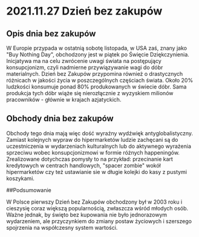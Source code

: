 # 2021.11.27 Dzień bez zakupów

## Opis dnia bez zakupów

W Europie przypada w ostatnią sobotę listopada, w USA zaś, znany jako "Buy Nothing Day", obchodzony jest w piątek po Święcie Dziękczynienia. Inicjatywa ma na celu zwrócenie uwagi świata na postępujący konsupcjonizm, czyli nadmierne przywiązywanie wagi do dóbr materialnych. Dzień bez Zakupów przypomina również o drastycznych różnicach w jakości życia w poszczególnych częściach świata. Około 20% ludzkości konsumuje ponad 80% produkowanych w świecie dóbr. Sama produkcja tych dóbr wiąże się nierozłącznie z wyzyskiem milionów pracowników - głównie w krajach azjatyckich.

## Obchody dnia bez zakupów

Obchody tego dnia mają więc dość wyraźny wydźwięk antyglobalistyczny. Zamiast kolejnych wypraw do hipermarketów ludzie zachęcani są do uczestniczenia w wydarzeniach kulturalnych lub do aktywnego wyrażenia sprzeciwu wobec konsupcjonizmowi w formie różnych happeningów. Zrealizowane dotychczas pomysły to na przykład: przecinanie kart kredytowych w centrach handlowych, "spacer zombie" wokół hipermarketów czy też ustawianie sie w długie kolejki do kasy z pustymi koszykami.

##Podsumowanie

W Polsce pierwszy Dzień bez Zakupów obchodzony był w 2003 roku i cieszysię coraz większą popularnością, zwłaszcza wśród młodych osób. Ważne jednak, by święto bez kupowania nie było jednorazowym wydarzeniem, ale przyczynkiem do zmiany postaw życiowych i szerszego spojrzenia na współczesny system wartości.
